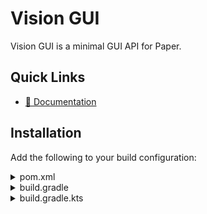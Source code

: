 # Vision GUI

Vision GUI is a minimal GUI API for Paper.

## Quick Links

- [📔 Documentation](https://vision.sparky983.me/)

## Installation

Add the following to your build configuration:

<details>
<summary>pom.xml</summary>

```xml
<dependencies>
    <dependency>
        <groupId>me.sparky983.vision</groupId>
        <artifactId>vision-paper</artifactId>
        <version>0.1</version>
    </dependency>
</dependencies>

<repositories>
    <repository>
        <id>sparky983</id>
        <url>https://repo.sparky983.me</url>
    </repository>
</repositories>
```
</details>

<details>

<summary>build.gradle</summary>

```groovy
repositories {
    maven { url 'https://repo.sparky983.me' }
}

dependencies {
    implementation 'me.sparky983.vision:vision-paper:0.1'
}
```
</details>

<details>

<summary>build.gradle.kts</summary>

```kotlin
repositories {
    maven("https://repo.sparky983.me")
}

dependencies {
    implementation("me.sparky983.vision:vision-paper:0.1")
}
```
</summary>
